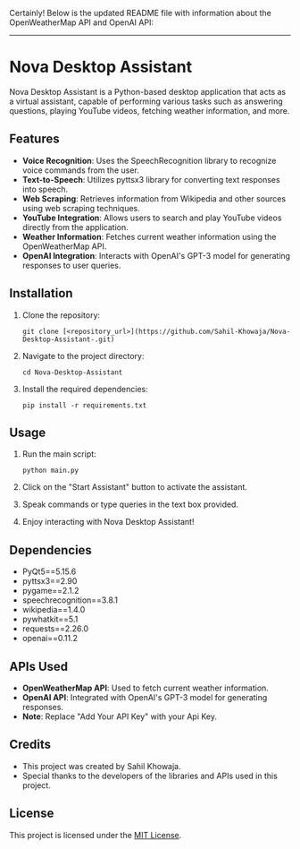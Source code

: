 Certainly! Below is the updated README file with information about the OpenWeatherMap API and OpenAI API:

---

# Nova Desktop Assistant

Nova Desktop Assistant is a Python-based desktop application that acts as a virtual assistant, capable of performing various tasks such as answering questions, playing YouTube videos, fetching weather information, and more.

## Features

- **Voice Recognition**: Uses the SpeechRecognition library to recognize voice commands from the user.
- **Text-to-Speech**: Utilizes pyttsx3 library for converting text responses into speech.
- **Web Scraping**: Retrieves information from Wikipedia and other sources using web scraping techniques.
- **YouTube Integration**: Allows users to search and play YouTube videos directly from the application.
- **Weather Information**: Fetches current weather information using the OpenWeatherMap API.
- **OpenAI Integration**: Interacts with OpenAI's GPT-3 model for generating responses to user queries.

## Installation

1. Clone the repository:

    ```
    git clone [<repository_url>](https://github.com/Sahil-Khowaja/Nova-Desktop-Assistant-.git)
    ```

2. Navigate to the project directory:

    ```
    cd Nova-Desktop-Assistant
    ```

3. Install the required dependencies:

    ```
    pip install -r requirements.txt
    ```

## Usage

1. Run the main script:

    ```
    python main.py
    ```

2. Click on the "Start Assistant" button to activate the assistant.
3. Speak commands or type queries in the text box provided.
4. Enjoy interacting with Nova Desktop Assistant!

## Dependencies

- PyQt5==5.15.6
- pyttsx3==2.90
- pygame==2.1.2
- speechrecognition==3.8.1
- wikipedia==1.4.0
- pywhatkit==5.1
- requests==2.26.0
- openai==0.11.2

## APIs Used

- **OpenWeatherMap API**: Used to fetch current weather information.
- **OpenAI API**: Integrated with OpenAI's GPT-3 model for generating responses.
- **Note**: Replace "Add Your API Key" with your Api Key.

## Credits

- This project was created by Sahil Khowaja.
- Special thanks to the developers of the libraries and APIs used in this project.

## License

This project is licensed under the [MIT License](LICENSE).
